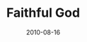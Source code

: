 ---
layout: music 
title: "Faithful God"
series: "The Faithful"
date: 2010-08-16 
description: "Brian Tome talks about God's faithfulness."
audio: "http://s3.amazonaws.com/crossroadsaudiomessages/TheFaithful01.mp3"
audio-duration: "34:52"
src: "http://www.crossroads.net/players/media/series/190x110_Faithful.jpg"
---